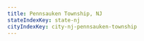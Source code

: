 ```yaml
---
title: Pennsauken Township, NJ
stateIndexKey: state-nj
cityIndexKey: city-nj-pennsauken-township
---
```

